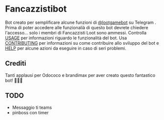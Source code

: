 # Fancazzistibot
Bot creato per semplificare alcune funzioni di [@lootgamebot](https://telegram.me/lootgamebot) su Telegram .
Prima di poter accedere alle funzionalià di questo bot devrete chiedere l'accesso... solo i membri di Fancazzisti Loot sono ammessi.
Controlla [USAGE](Journals/USAGE.md) per informazioni riguardo le funzionalità del bot.
Usa [CONTRIBUTING](Journals/CONTRIBUTING.md) per informazioni su come contribuire allo sviluppo del bot e [HELP](Journals/HELP.md) per
alcune azioni da eseguire in caso di seri problemi.


## Crediti
Tanti applausi per Odococo e brandimax per aver creato questo fantastico bot! 🎉🎉🎉

## TODO
* Messaggio ti teams
* pinboss con timer